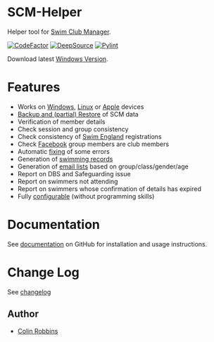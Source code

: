 # SCM-Helper
Helper tool for [Swim Club Manager](https://www.swimclubmanager.co.uk/).

[![CodeFactor](https://www.codefactor.io/repository/github/colinrobbins/scm-helper/badge)](https://www.codefactor.io/repository/github/colinrobbins/scm-helper)
[![DeepSource](https://deepsource.io/gh/ColinRobbins/scm-helper.svg/?label=active+issues&show_trend=true&token=GfFGxV7M9Pcu6PBd1k5joIlX)](https://deepsource.io/gh/ColinRobbins/scm-helper/?ref=repository-badge)
[![Pylint](https://github.com/ColinRobbins/scm-helper/actions/workflows/pylint.yml/badge.svg)](https://github.com/ColinRobbins/scm-helper/actions/workflows/pylint.yml)


Download latest [Windows Version](https://github.com/ColinRobbins/scm-helper/raw/main/download/scm.zip).
# Features
* Works on [Windows](https://github.com/ColinRobbins/scm-helper/wiki/Windows-Installation), [Linux](https://github.com/ColinRobbins/scm-helper/wiki/Linux-Installation) or [Apple](https://github.com/ColinRobbins/scm-helper/wiki/Apple-Installation) devices
* [Backup and (partial) Restore](https://github.com/ColinRobbins/scm-helper/wiki/Backup-and-Restore) of SCM data
* Verification of member details
* Check session and group consistency
* Check consistency of [Swim England](https://github.com/ColinRobbins/scm-helper/wiki/Swim-England) registrations
* Check [Facebook](https://github.com/ColinRobbins/scm-helper/wiki/Facebook) group members are club members
* Automatic [fixing](https://github.com/ColinRobbins/scm-helper/wiki/Fixing) of some errors
* Generation of [swimming records](https://github.com/ColinRobbins/scm-helper/wiki/Records)
* Generation of [email lists](https://github.com/ColinRobbins/scm-helper/wiki/Email-Lists) based on group/class/gender/age
* Report on DBS and Safeguarding issue
* Report on swimmers not attending
* Report on swimmers whose confirmation of details has expired
* Fully [configurable](https://github.com/ColinRobbins/scm-helper/wiki/Configuration) (without programming skills)
# Documentation
See [documentation](https://github.com/ColinRobbins/scm-helper/wiki) on GitHub for installation and usage instructions.
# Change Log
See [changelog](https://github.com/ColinRobbins/scm-helper/blob/main/CHANGELOG.md)
## Author
* [Colin Robbins](https://github.com/ColinRobbins)
